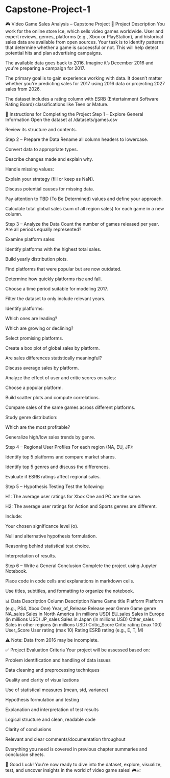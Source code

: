 # Capstone-Project-1

🎮 Video Game Sales Analysis – Capstone Project
📘 Project Description
You work for the online store Ice, which sells video games worldwide. User and expert reviews, genres, platforms (e.g., Xbox or PlayStation), and historical sales data are available from open sources. Your task is to identify patterns that determine whether a game is successful or not. This will help detect potential hits and plan advertising campaigns.

The available data goes back to 2016. Imagine it’s December 2016 and you're preparing a campaign for 2017.

The primary goal is to gain experience working with data. It doesn’t matter whether you're predicting sales for 2017 using 2016 data or projecting 2027 sales from 2026.

The dataset includes a rating column with ESRB (Entertainment Software Rating Board) classifications like Teen or Mature.

🧭 Instructions for Completing the Project
Step 1 – Explore General Information
Open the dataset at /datasets/games.csv

Review its structure and contents.

Step 2 – Prepare the Data
Rename all column headers to lowercase.

Convert data to appropriate types.

Describe changes made and explain why.

Handle missing values:

Explain your strategy (fill or keep as NaN).

Discuss potential causes for missing data.

Pay attention to TBD (To Be Determined) values and define your approach.

Calculate total global sales (sum of all region sales) for each game in a new column.

Step 3 – Analyze the Data
Count the number of games released per year. Are all periods equally represented?

Examine platform sales:

Identify platforms with the highest total sales.

Build yearly distribution plots.

Find platforms that were popular but are now outdated.

Determine how quickly platforms rise and fall.

Choose a time period suitable for modeling 2017.

Filter the dataset to only include relevant years.

Identify platforms:

Which ones are leading?

Which are growing or declining?

Select promising platforms.

Create a box plot of global sales by platform.

Are sales differences statistically meaningful?

Discuss average sales by platform.

Analyze the effect of user and critic scores on sales:

Choose a popular platform.

Build scatter plots and compute correlations.

Compare sales of the same games across different platforms.

Study genre distribution:

Which are the most profitable?

Generalize high/low sales trends by genre.

Step 4 – Regional User Profiles
For each region (NA, EU, JP):

Identify top 5 platforms and compare market shares.

Identify top 5 genres and discuss the differences.

Evaluate if ESRB ratings affect regional sales.

Step 5 – Hypothesis Testing
Test the following:

H1: The average user ratings for Xbox One and PC are the same.

H2: The average user ratings for Action and Sports genres are different.

Include:

Your chosen significance level (α).

Null and alternative hypothesis formulation.

Reasoning behind statistical test choice.

Interpretation of results.

Step 6 – Write a General Conclusion
Complete the project using Jupyter Notebook.

Place code in code cells and explanations in markdown cells.

Use titles, subtitles, and formatting to organize the notebook.

📊 Data Description
Column	Description
Name	Game title
Platform	Platform (e.g., PS4, Xbox One)
Year_of_Release	Release year
Genre	Game genre
NA_sales	Sales in North America (in millions USD)
EU_sales	Sales in Europe (in millions USD)
JP_sales	Sales in Japan (in millions USD)
Other_sales	Sales in other regions (in millions USD)
Critic_Score	Critic rating (max 100)
User_Score	User rating (max 10)
Rating	ESRB rating (e.g., E, T, M)

⚠️ Note: Data from 2016 may be incomplete.

✅ Project Evaluation Criteria
Your project will be assessed based on:

Problem identification and handling of data issues

Data cleaning and preprocessing techniques

Quality and clarity of visualizations

Use of statistical measures (mean, std, variance)

Hypothesis formulation and testing

Explanation and interpretation of test results

Logical structure and clean, readable code

Clarity of conclusions

Relevant and clear comments/documentation throughout

Everything you need is covered in previous chapter summaries and conclusion sheets.

🚀 Good Luck!
You're now ready to dive into the dataset, explore, visualize, test, and uncover insights in the world of video game sales! 🎮📈

